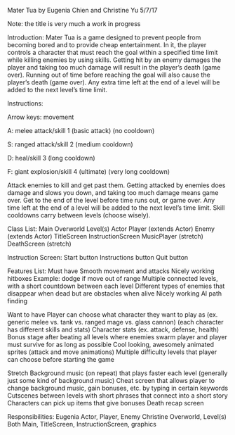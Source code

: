 Mater Tua by Eugenia Chien and Christine Yu
5/7/17

Note: the title is very much a work in progress

Introduction:
Mater Tua is a game designed to prevent people from becoming bored and to provide cheap entertainment. In it, the player controls a character that must reach the goal within a specified time limit while killing enemies by using skills. Getting hit by an enemy damages the player and taking too much damage will result in the player’s death (game over). Running out of time before reaching the goal will also cause the player’s death (game over). Any extra time left at the end of a level will be added to the next level’s time limit.

Instructions:

Arrow keys: movement

A: melee attack/skill 1 (basic attack) (no cooldown)

S: ranged attack/skill 2 (medium cooldown)

D: heal/skill 3 (long cooldown)

F: giant explosion/skill 4 (ultimate) (very long cooldown)

Attack enemies to kill and get past them. Getting attacked by enemies does damage and slows you down, and taking too much damage means game over. Get to the end of the level before time runs out, or game over. Any time left at the end of a level will be added to the next level’s time limit. Skill cooldowns carry between levels (choose wisely).

Class List:
Main
Overworld
Level(s)
Actor
Player (extends Actor)
Enemy (extends Actor)
TitleScreen
InstructionScreen
MusicPlayer (stretch)
DeathScreen (stretch)

Instruction Screen:
Start button
Instructions button
Quit button

Features List:
Must have
Smooth movement and attacks
Nicely working hitboxes
Example: dodge if move out of range
Multiple connected levels, with a short countdown between each level
Different types of enemies that disappear when dead but are obstacles when alive
Nicely working AI path finding 

Want to have
Player can choose what character they want to play as (ex. generic melee vs. tank vs. ranged mage vs. glass cannon) (each character has different skills and stats)
Character stats (ex. attack, defense, health)
Bonus stage after beating all levels where enemies swarm player and player must survive for as long as possible
Cool looking, awesomely animated sprites (attack and move animations)
Multiple difficulty levels that player can choose before starting the game

Stretch
Background music (on repeat) that plays faster each level (generally just some kind of background music)
Cheat screen that allows player to change background music, gain bonuses, etc. by typing in certain keywords
Cutscenes between levels with short phrases that connect into a short story
Characters can pick up items that give bonuses
Death recap screen

Responsibilities:
Eugenia
Actor, Player, Enemy
Christine
Overworld, Level(s)
Both
Main, TitleScreen, InstructionScreen, graphics

